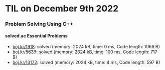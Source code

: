 # **TIL on December 9th 2022**
### Problem Solving Using C++
#### solved.ac Essential Problems
- [boj.kr/1918](../../../Problem%20Solving/boj/solvedac/1918-11-30-2022.cpp): solved (memory: 2024 kB, time: 0 ms, Code length: 1066 B)
- [boj.kr/5639](../../../Problem%20Solving/boj/solvedac/5639-12-09-2022.cpp): solved (memory: 2324 kB, time: 100 ms, Code length: 717 B) 
- [boj.kr/13172](../../../Problem%20Solving/boj/solvedac/13172-12-09-2022.cpp): solved (memory: 2024 kB, time: 4 ms, Code length: 597 B)
